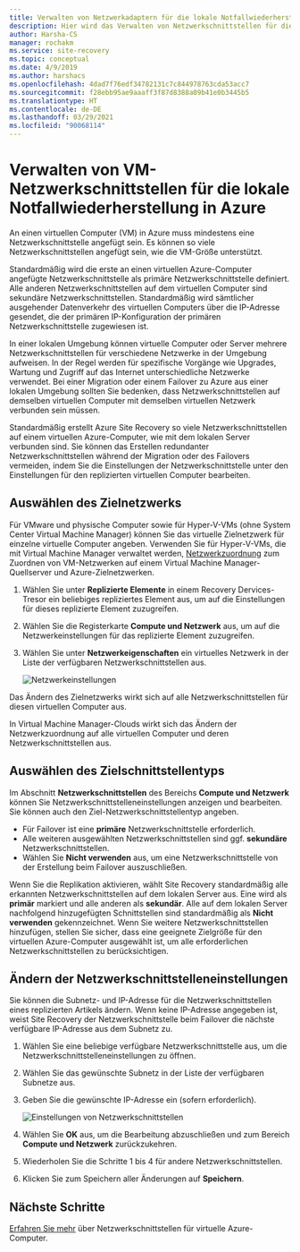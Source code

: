 ```yaml
---
title: Verwalten von Netzwerkadaptern für die lokale Notfallwiederherstellung mit Azure Site Recovery
description: Hier wird das Verwalten von Netzwerkschnittstellen für die lokale Notfallwiederherstellung in Azure mit Azure Site Recovery beschrieben.
author: Harsha-CS
manager: rochakm
ms.service: site-recovery
ms.topic: conceptual
ms.date: 4/9/2019
ms.author: harshacs
ms.openlocfilehash: 4dad7f76edf34782131c7c844978763cda53acc7
ms.sourcegitcommit: f28ebb95ae9aaaff3f87d8388a09b41e0b3445b5
ms.translationtype: HT
ms.contentlocale: de-DE
ms.lasthandoff: 03/29/2021
ms.locfileid: "90068114"
---
```

# <a name="manage-vm-network-interfaces-for-on-premises-disaster-recovery-to-azure"></a>Verwalten von VM-Netzwerkschnittstellen für die lokale Notfallwiederherstellung in Azure

An einen virtuellen Computer (VM) in Azure muss mindestens eine Netzwerkschnittstelle angefügt sein. Es können so viele Netzwerkschnittstellen angefügt sein, wie die VM-Größe unterstützt.

Standardmäßig wird die erste an einen virtuellen Azure-Computer angefügte Netzwerkschnittstelle als primäre Netzwerkschnittstelle definiert. Alle anderen Netzwerkschnittstellen auf dem virtuellen Computer sind sekundäre Netzwerkschnittstellen. Standardmäßig wird sämtlicher ausgehender Datenverkehr des virtuellen Computers über die IP-Adresse gesendet, die der primären IP-Konfiguration der primären Netzwerkschnittstelle zugewiesen ist.

In einer lokalen Umgebung können virtuelle Computer oder Server mehrere Netzwerkschnittstellen für verschiedene Netzwerke in der Umgebung aufweisen. In der Regel werden für spezifische Vorgänge wie Upgrades, Wartung und Zugriff auf das Internet unterschiedliche Netzwerke verwendet. Bei einer Migration oder einem Failover zu Azure aus einer lokalen Umgebung sollten Sie bedenken, dass Netzwerkschnittstellen auf demselben virtuellen Computer mit demselben virtuellen Netzwerk verbunden sein müssen.

Standardmäßig erstellt Azure Site Recovery so viele Netzwerkschnittstellen auf einem virtuellen Azure-Computer, wie mit dem lokalen Server verbunden sind. Sie können das Erstellen redundanter Netzwerkschnittstellen während der Migration oder des Failovers vermeiden, indem Sie die Einstellungen der Netzwerkschnittstelle unter den Einstellungen für den replizierten virtuellen Computer bearbeiten.

## <a name="select-the-target-network"></a>Auswählen des Zielnetzwerks

Für VMware und physische Computer sowie für Hyper-V-VMs (ohne System Center Virtual Machine Manager) können Sie das virtuelle Zielnetzwerk für einzelne virtuelle Computer angeben. Verwenden Sie für Hyper-V-VMs, die mit Virtual Machine Manager verwaltet werden, [Netzwerkzuordnung](./hyper-v-vmm-network-mapping.md) zum Zuordnen von VM-Netzwerken auf einem Virtual Machine Manager-Quellserver und Azure-Zielnetzwerken.

1. Wählen Sie unter **Replizierte Elemente** in einem Recovery Dervices-Tresor ein beliebiges repliziertes Element aus, um auf die Einstellungen für dieses replizierte Element zuzugreifen.

2. Wählen Sie die Registerkarte **Compute und Netzwerk** aus, um auf die Netzwerkeinstellungen für das replizierte Element zuzugreifen.

3. Wählen Sie unter **Netzwerkeigenschaften** ein virtuelles Netzwerk in der Liste der verfügbaren Netzwerkschnittstellen aus.

    ![Netzwerkeinstellungen](./media/site-recovery-manage-network-interfaces-on-premises-to-azure/compute-and-network.png)

Das Ändern des Zielnetzwerks wirkt sich auf alle Netzwerkschnittstellen für diesen virtuellen Computer aus.

In Virtual Machine Manager-Clouds wirkt sich das Ändern der Netzwerkzuordnung auf alle virtuellen Computer und deren Netzwerkschnittstellen aus.

## <a name="select-the-target-interface-type"></a>Auswählen des Zielschnittstellentyps

Im Abschnitt **Netzwerkschnittstellen** des Bereichs **Compute und Netzwerk** können Sie Netzwerkschnittstelleneinstellungen anzeigen und bearbeiten. Sie können auch den Ziel-Netzwerkschnittstellentyp angeben.

- Für Failover ist eine **primäre** Netzwerkschnittstelle erforderlich.
- Alle weiteren ausgewählten Netzwerkschnittstellen sind ggf. **sekundäre** Netzwerkschnittstellen.
- Wählen Sie **Nicht verwenden** aus, um eine Netzwerkschnittstelle von der Erstellung beim Failover auszuschließen.

Wenn Sie die Replikation aktivieren, wählt Site Recovery standardmäßig alle erkannten Netzwerkschnittstellen auf dem lokalen Server aus. Eine wird als **primär** markiert und alle anderen als **sekundär**. Alle auf dem lokalen Server nachfolgend hinzugefügten Schnittstellen sind standardmäßig als **Nicht verwenden** gekennzeichnet. Wenn Sie weitere Netzwerkschnittstellen hinzufügen, stellen Sie sicher, dass eine geeignete Zielgröße für den virtuellen Azure-Computer ausgewählt ist, um alle erforderlichen Netzwerkschnittstellen zu berücksichtigen.

## <a name="modify-network-interface-settings"></a>Ändern der Netzwerkschnittstelleneinstellungen

Sie können die Subnetz- und IP-Adresse für die Netzwerkschnittstellen eines replizierten Artikels ändern. Wenn keine IP-Adresse angegeben ist, weist Site Recovery der Netzwerkschnittstelle beim Failover die nächste verfügbare IP-Adresse aus dem Subnetz zu.

1. Wählen Sie eine beliebige verfügbare Netzwerkschnittstelle aus, um die Netzwerkschnittstelleneinstellungen zu öffnen.

2. Wählen Sie das gewünschte Subnetz in der Liste der verfügbaren Subnetze aus.

3. Geben Sie die gewünschte IP-Adresse ein (sofern erforderlich).

    ![Einstellungen von Netzwerkschnittstellen](./media/site-recovery-manage-network-interfaces-on-premises-to-azure/network-interface-settings.png)

4. Wählen Sie **OK** aus, um die Bearbeitung abzuschließen und zum Bereich **Compute und Netzwerk** zurückzukehren.

5. Wiederholen Sie die Schritte 1 bis 4 für andere Netzwerkschnittstellen.

6. Klicken Sie zum Speichern aller Änderungen auf **Speichern**.

## <a name="next-steps"></a>Nächste Schritte
  [Erfahren Sie mehr](../virtual-network/virtual-network-network-interface-vm.md) über Netzwerkschnittstellen für virtuelle Azure-Computer.
